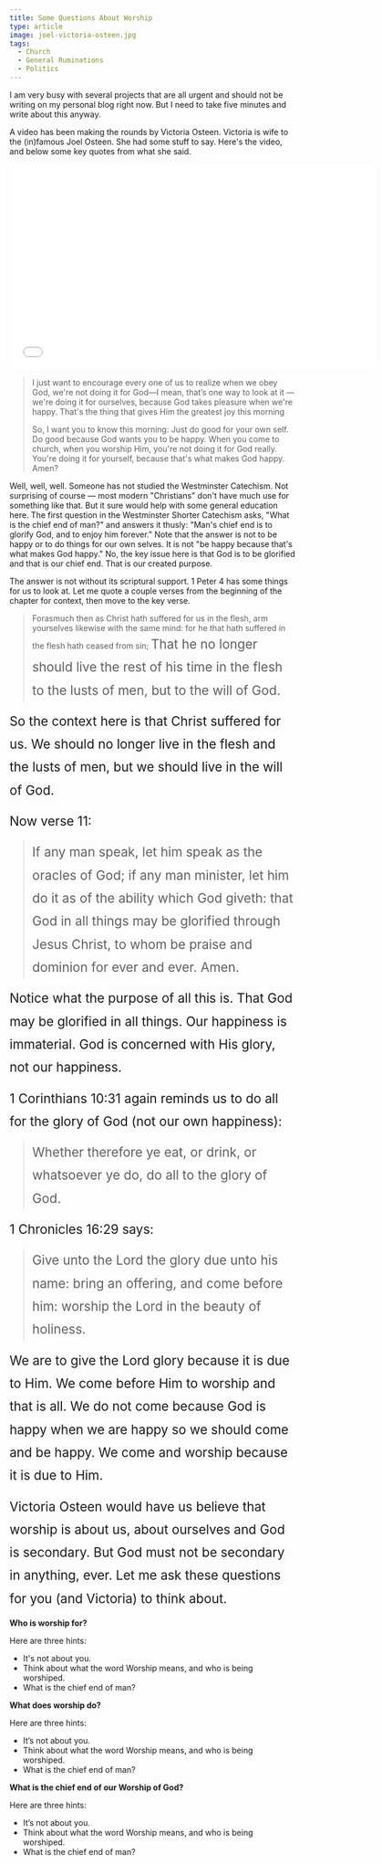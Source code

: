 ```yaml
---
title: Some Questions About Worship
type: article
image: joel-victoria-osteen.jpg
tags:
  - Church
  - General Ruminations
  - Politics
---
```


<p>I am very busy with several projects that are all urgent and should not be writing on my personal blog right now. But I need to take five minutes and write about this anyway.</p>

<p>A video has been making the rounds by Victoria Osteen. Victoria is wife to the (in)famous Joel Osteen. She had some stuff to say. Here's the video, and below some key quotes from what she said.</p>

<p><iframe allowfullscreen="" frameborder="0" height="360" src="//www.youtube.com/embed/koIBkYl0cHk" width="640"></iframe></p>

<blockquote>
<p>I just want to encourage every one of us to realize when we obey God, we're not doing it for God—I mean, that’s one way to look at it — we're doing it for ourselves, because God takes pleasure when we're happy. That's the thing that gives Him the greatest joy this morning</p>

<p>So, I want you to know this morning: Just do good for your own self. Do good because God wants you to be happy. When you come to church, when you worship Him, you're not doing it for God really. You're doing it for yourself, because that's what makes God happy. Amen?</p>
</blockquote>

<p>Well, well, well. Someone has not studied the Westminster Catechism. Not surprising of course — most modern "Christians" don't have much use for something like that. But it sure would help with some general education here. The first question in the Westminster Shorter Catechism asks, "What is the chief end of man?" and answers it thusly: "Man's chief end is to glorify God, and to enjoy him forever." Note that the answer is not to be happy or to do things for our own selves. It is not "be happy because that's what makes God happy." No, the key issue here is that God is to be glorified and that is our chief end. That is our created purpose.</p>

<p>The answer is not without its scriptural support. 1 Peter 4 has some things for us to look at. Let me quote a couple verses from the beginning of the chapter for context, then move to the key verse.</p>

<blockquote>
<p>Forasmuch then as Christ hath suffered for us in the flesh, arm yourselves likewise with the same mind: for he that hath suffered in the flesh hath ceased from sin;&nbsp;<span style="line-height: 1.8em; font-size: 1.4rem;">That he no longer should live the rest of his time in the flesh to the lusts of men, but to the will of God.</span></p>
</blockquote>

<p><span style="line-height: 1.8em; font-size: 1.4rem;">So the context here is that Christ suffered for us. We should no longer live in the flesh and the lusts of men, but we should live in the will of God.</span></p>

<p><span style="line-height: 1.8em; font-size: 1.4rem;">Now verse 11:</span></p>

<blockquote>
<p><span style="line-height: 1.8em; font-size: 1.4rem;">If any man speak, let him speak as the oracles of God; if any man minister, let him do it as of the ability which God giveth: that God in all things may be glorified through Jesus Christ, to whom be praise and dominion for ever and ever. Amen.</span></p>
</blockquote>

<p><span style="line-height: 1.8em; font-size: 1.4rem;">Notice what the purpose of all this is. That God may be glorified in all things. Our happiness is immaterial. God is concerned with His glory, not our happiness.</span></p>

<p><span style="line-height: 1.8em; font-size: 1.4rem;">1 Corinthians 10:31 again reminds us to do all for the glory of God (not our own happiness):</span></p>

<blockquote>
<p><span style="line-height: 1.8em; font-size: 1.4rem;">Whether therefore ye eat, or drink, or whatsoever ye do, do all to the glory of God.</span></p>
</blockquote>

<p><span style="line-height: 1.8em; font-size: 1.4rem;">1 Chronicles 16:29 says:</span></p>

<blockquote>
<p><span style="line-height: 1.8em; font-size: 1.4rem;">Give unto the Lord the glory due unto his name: bring an offering, and come before him: worship the Lord in the beauty of holiness.</span></p>
</blockquote>

<p><span style="line-height: 1.8em; font-size: 1.4rem;">We are to give the Lord glory because it is due to Him. We come before Him to worship and that is all. We do not come because God is happy when we are happy so we should come and be happy. We come and worship because it is due to Him.</span></p>

<p><span style="line-height: 1.8em; font-size: 1.4rem;">Victoria Osteen would have us believe that worship is about us, about ourselves and God is secondary. But God must not be secondary in anything, ever. Let me ask these questions for you (and Victoria) to think about.</span></p>

<p><strong>Who is worship for?</strong></p>

<p>Here are three hints:</p>

<ul>
	<li>It's not about you.</li>
	<li>Think about what the word Worship means, and who is being worshiped.</li>
	<li>What is the chief end of man?</li>
</ul>

<p><strong>What does worship do?</strong></p>

<p>Here are three hints:</p>

<ul>
	<li>It’s not about you.</li>
	<li>Think about what the word Worship means, and who is being worshiped.</li>
	<li>What is the chief end of man?</li>
</ul>

<p><strong>What is the chief end of our Worship of God?</strong></p>

<p>Here are three hints:</p>

<ul>
	<li>It’s not about you.</li>
	<li>Think about what the word Worship means, and who is being worshiped.</li>
	<li>What is the chief end of man?</li>
</ul>
